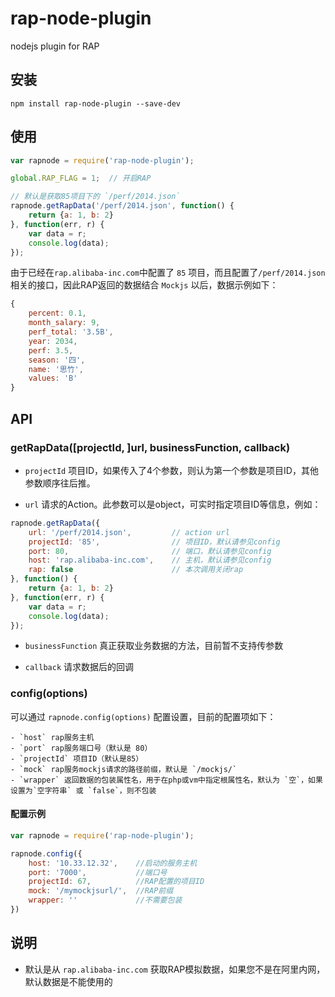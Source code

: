 rap-node-plugin
===============

nodejs plugin for RAP

## 安装

`npm install rap-node-plugin --save-dev`

## 使用

```js
var rapnode = require('rap-node-plugin');

global.RAP_FLAG = 1;  // 开启RAP

// 默认是获取85项目下的 `/perf/2014.json` 
rapnode.getRapData('/perf/2014.json', function() {
    return {a: 1, b: 2}
}, function(err, r) {
    var data = r;
    console.log(data);
});
```

由于已经在`rap.alibaba-inc.com`中配置了 `85` 项目，而且配置了`/perf/2014.json`相关的接口，因此RAP返回的数据结合 `Mockjs` 以后，数据示例如下：

```js
{ 
    percent: 0.1,
    month_salary: 9,
    perf_total: '3.5B',
    year: 2034,
    perf: 3.5,
    season: '四',
    name: '思竹',
    values: 'B' 
}
```

## API

### getRapData([projectId, ]url, businessFunction, callback)

- `projectId` 项目ID，如果传入了4个参数，则认为第一个参数是项目ID，其他参数顺序往后推。

- `url` 请求的Action。此参数可以是object，可实时指定项目ID等信息，例如：

```js
rapnode.getRapData({
    url: '/perf/2014.json',         // action url
    projectId: '85',                // 项目ID，默认请参见config
    port: 80,                       // 端口，默认请参见config
    host: 'rap.alibaba-inc.com',    // 主机，默认请参见config
    rap: false                      // 本次调用关闭rap
}, function() {
    return {a: 1, b: 2}
}, function(err, r) {
    var data = r;
    console.log(data);
});
```

- `businessFunction` 真正获取业务数据的方法，目前暂不支持传参数

- `callback` 请求数据后的回调

### config(options)

可以通过 `rapnode.config(options)` 配置设置，目前的配置项如下：

    - `host` rap服务主机
    - `port` rap服务端口号（默认是 80）
    - `projectId` 项目ID（默认是85）
    - `mock` rap服务mockjs请求的路径前缀，默认是 `/mockjs/`
    - `wrapper` 返回数据的包装属性名，用于在php或vm中指定根属性名，默认为 `空`，如果设置为`空字符串` 或 `false`，则不包装

#### 配置示例

```js
var rapnode = require('rap-node-plugin');

rapnode.config({
    host: '10.33.12.32',    //启动的服务主机
    port: '7000',           //端口号
    projectId: 67,          //RAP配置的项目ID
    mock: '/mymockjsurl/',  //RAP前缀
    wrapper: ''             //不需要包装
})
```

## 说明

- 默认是从 `rap.alibaba-inc.com` 获取RAP模拟数据，如果您不是在阿里内网，默认数据是不能使用的